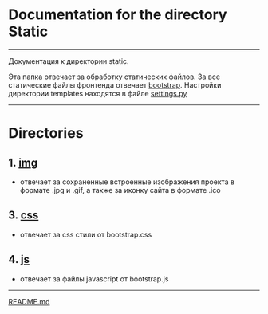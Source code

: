 # Documentation for the directory Static

___

Документация к директории static.

Эта папка отвечает за обработку статических файлов. За все статические файлы фронтенда отвечает [bootstrap](https://getbootstrap.com). 
Настройки директории templates находятся в файле [settings.py](..%2Fadvertisements%2Fsettings.py)

___

# Directories

## 1. [img](img)

* отвечает за сохраненные встроенные изображения проекта в формате .jpg и .gif, а также за иконку сайта в формате .ico

## 3. [css](css)

* отвечает за css стили от bootstrap.css

## 4. [js](js)

* отвечает за файлы javascript от bootstrap.js

___

[README.md](..%2F..%2FREADME.md)
